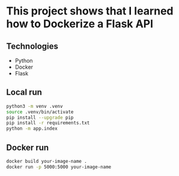 # This project shows that I learned how to Dockerize a Flask API

## Technologies
- Python
- Docker
- Flask


## Local run

```sh
python3 -m venv .venv
source .venv/bin/activate
pip install --upgrade pip
pip install -r requirements.txt
python -m app.index
```


## Docker run
```sh
docker build your-image-name .
docker run -p 5000:5000 your-image-name
```